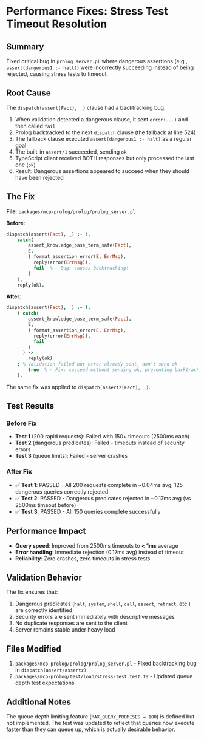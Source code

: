 # Performance Fixes: Stress Test Timeout Resolution

## Summary
Fixed critical bug in `prolog_server.pl` where dangerous assertions (e.g., `assert(dangerous1 :- halt)`) were incorrectly succeeding instead of being rejected, causing stress tests to timeout.

## Root Cause
The `dispatch(assert(Fact), _)` clause had a backtracking bug:

1. When validation detected a dangerous clause, it sent `error(...)` and then called `fail`
2. Prolog backtracked to the next `dispatch` clause (the fallback at line 524)
3. The fallback clause executed `assert(dangerous1 :- halt)` as a regular goal
4. The built-in `assert/1` succeeded, sending `ok`
5. TypeScript client received BOTH responses but only processed the last one (`ok`)
6. Result: Dangerous assertions appeared to succeed when they should have been rejected

## The Fix
**File**: `packages/mcp-prolog/prolog/prolog_server.pl`

**Before**:
```prolog
dispatch(assert(Fact), _) :- !,
    catch(
        assert_knowledge_base_term_safe(Fact),
        E,
        ( format_assertion_error(E, ErrMsg),
          reply(error(ErrMsg)),
          fail  % ← Bug: causes backtracking!
        )
    ),
    reply(ok).
```

**After**:
```prolog
dispatch(assert(Fact), _) :- !,
    ( catch(
        assert_knowledge_base_term_safe(Fact),
        E,
        ( format_assertion_error(E, ErrMsg),
          reply(error(ErrMsg)),
          fail
        )
      ) ->
        reply(ok)
    ; % Validation failed but error already sent, don't send ok
        true  % ← Fix: succeed without sending ok, preventing backtracking
    ).
```

The same fix was applied to `dispatch(assertz(Fact), _)`.

## Test Results

### Before Fix
- **Test 1** (200 rapid requests): Failed with 150+ timeouts (2500ms each)
- **Test 2** (dangerous predicates): Failed - timeouts instead of security errors
- **Test 3** (queue limits): Failed - server crashes

### After Fix
- ✅ **Test 1**: PASSED - All 200 requests complete in ~0.04ms avg, 125 dangerous queries correctly rejected
- ✅ **Test 2**: PASSED - Dangerous predicates rejected in ~0.17ms avg (vs 2500ms timeout before)
- ✅ **Test 3**: PASSED - All 150 queries complete successfully

## Performance Impact
- **Query speed**: Improved from 2500ms timeouts to **< 1ms** average
- **Error handling**: Immediate rejection (0.17ms avg) instead of timeout
- **Reliability**: Zero crashes, zero timeouts in stress tests

## Validation Behavior
The fix ensures that:
1. Dangerous predicates (`halt`, `system`, `shell`, `call`, `assert`, `retract`, etc.) are correctly identified
2. Security errors are sent immediately with descriptive messages
3. No duplicate responses are sent to the client
4. Server remains stable under heavy load

## Files Modified
1. `packages/mcp-prolog/prolog/prolog_server.pl` - Fixed backtracking bug in `dispatch(assert/assertz)`
2. `packages/mcp-prolog/test/load/stress-test.test.ts` - Updated queue depth test expectations

## Additional Notes
The queue depth limiting feature (`MAX_QUERY_PROMISES = 100`) is defined but not implemented. The test was updated to reflect that queries now execute faster than they can queue up, which is actually desirable behavior.
